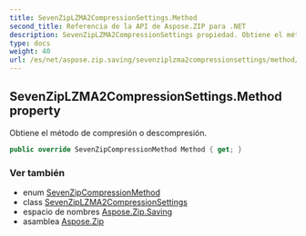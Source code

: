 ```yaml
---
title: SevenZipLZMA2CompressionSettings.Method
second_title: Referencia de la API de Aspose.ZIP para .NET
description: SevenZipLZMA2CompressionSettings propiedad. Obtiene el método de compresión o descompresión.
type: docs
weight: 40
url: /es/net/aspose.zip.saving/sevenziplzma2compressionsettings/method/
---
```

## SevenZipLZMA2CompressionSettings.Method property

Obtiene el método de compresión o descompresión.

```csharp
public override SevenZipCompressionMethod Method { get; }
```

### Ver también

* enum [SevenZipCompressionMethod](../../sevenzipcompressionmethod/)
* class [SevenZipLZMA2CompressionSettings](../)
* espacio de nombres [Aspose.Zip.Saving](../../sevenziplzma2compressionsettings/)
* asamblea [Aspose.Zip](../../../)


